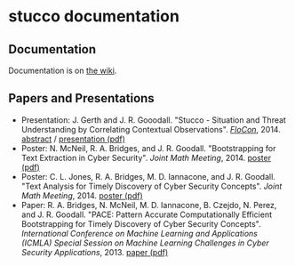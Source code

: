 stucco documentation
====================

## Documentation

Documentation is on [the wiki](https://github.com/stucco/docs/wiki).

## Papers and Presentations

* Presentation: J. Gerth and J. R. Gooodall. "Stucco - Situation and Threat Understanding by Correlating Contextual Observations". [*FloCon*](https://www.cert.org/flocon/), 2014. [abstract](./presentations/2014-FloCon-Gerth.md) / [presentation (pdf)](https://github.com/stucco/docs/blob/master/presentations/2014-FloCon-Gerth.pdf?raw=true)
* Poster: N. McNeil, R. A. Bridges, and J. R. Goodall. "Bootstrapping for Text Extraction in Cyber Security". *Joint Math Meeting*, 2014. [poster (pdf)](https://github.com/stucco/docs/blob/master/posters/2014-JMM-McNeill-BootstrappingPoster.pdf?raw=true)
* Poster: C. L. Jones, R. A. Bridges, M. D. Iannacone, and J. R. Goodall. "Text Analysis for Timely Discovery of Cyber Security Concepts". *Joint Math Meeting*, 2014. [poster (pdf)](https://github.com/stucco/docs/blob/master/posters/2014-JMM-Jones-TextPoster.pdf?raw=true)
* Paper: R. A. Bridges, N. McNeil, M. D. Iannacone, B. Czejdo, N. Perez, and J. R. Goodall. "PACE: Pattern Accurate Computationally Efficient Bootstrapping for Timely Discovery of Cyber Security Concepts". *International Conference on Machine Learning and Applications (ICMLA) Special Session on Machine Learning Challenges in Cyber Security Applications*, 2013. [paper (pdf)](https://github.com/stucco/docs/blob/master/papers/2013-ICMLA-Bridges-PACE.pdf?raw=true)